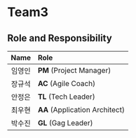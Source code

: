 # Team3
## Role and Responsibility
| Name | Role |
|:------:|:--------|
| 임영인 | **PM** (Project Manager) |
| 장규석 | **AC** (Agile Coach) |
| 안정은 | **TL** (Tech Leader) |
| 최우현 | **AA** (Application Architect) |
| 박수진 | **GL** (Gag Leader)|
